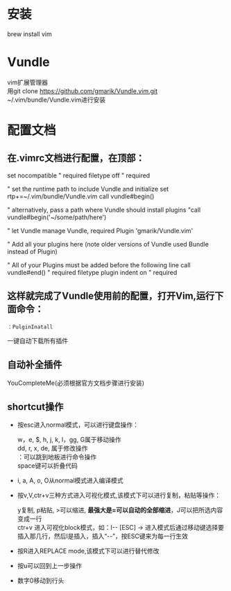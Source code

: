 # 安装
brew install vim

# Vundle
vim扩展管理器  
用git clone https://github.com/gmarik/Vundle.vim.git ~/.vim/bundle/Vundle.vim进行安装

# 配置文档
## 在.vimrc文档进行配置，在顶部： 
set nocompatible              " required
filetype off                  " required

" set the runtime path to include Vundle and initialize
set rtp+=~/.vim/bundle/Vundle.vim
call vundle#begin()

" alternatively, pass a path where Vundle should install plugins
"call vundle#begin('~/some/path/here')

" let Vundle manage Vundle, required
Plugin 'gmarik/Vundle.vim'

" Add all your plugins here (note older versions of Vundle used Bundle instead of Plugin)


" All of your Plugins must be added before the following line
call vundle#end()            " required
filetype plugin indent on    " required

## 这样就完成了Vundle使用前的配置，打开Vim,运行下面命令：
	：PulginInatall  
一键自动下载所有插件

## 自动补全插件
YouCompleteMe(必须根据官方文档步骤进行安装)

## shortcut操作
* 按esc进入normal模式，可以进行键盘操作：
  
	w，e, $, h, j, k, l，gg, G属于移动操作  
	dd, r, x, de, 属于修改操作  
	：可以跳到地板进行命令操作  
	space键可以折叠代码  
* i, a, A, o, O从normal模式进入编译模式
* 按v,V,ctr+v三种方式进入可视化模式,该模式下可以进行复制，粘贴等操作： 
 
	y复制, p粘贴, >可以缩进, **最强大是=可以自动的全部缩进**，J可以把所选内容变成一行  
	ctr+v 进入可视化block模式，如：I-- [ESC] → 进入模式后通过移动键选择要插入那几行，然后I是插入，插入“--”，按ESC键来为每一行生效
	
* 按R进入REPLACE mode,该模式下可以进行替代修改

* 按u可以回到上一步操作
* 数字0移动到行头

